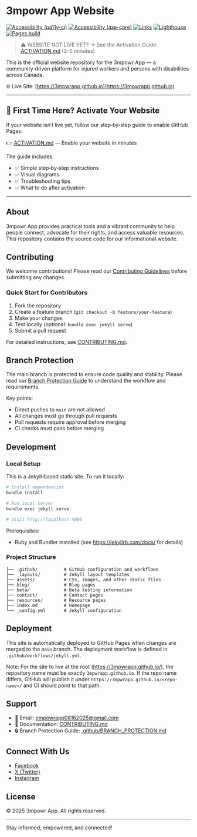 # 3mpowr App Website

[![Accessibility (pa11y-ci)](https://github.com/3mpwrApp/3mpwrapp.github.io/actions/workflows/a11y-pa11y.yml/badge.svg)](https://github.com/3mpwrApp/3mpwrapp.github.io/actions/workflows/a11y-pa11y.yml)
[![Accessibility (axe-core)](https://github.com/3mpwrApp/3mpwrapp.github.io/actions/workflows/accessibility-axe.yml/badge.svg)](https://github.com/3mpwrApp/3mpwrapp.github.io/actions/workflows/accessibility-axe.yml)
[![Links](https://github.com/3mpwrApp/3mpwrapp.github.io/actions/workflows/links.yml/badge.svg)](https://github.com/3mpwrApp/3mpwrapp.github.io/actions/workflows/links.yml)
[![Lighthouse](https://github.com/3mpwrApp/3mpwrapp.github.io/actions/workflows/lighthouse.yml/badge.svg)](https://github.com/3mpwrApp/3mpwrapp.github.io/actions/workflows/lighthouse.yml)
[![Pages build](https://github.com/3mpwrApp/3mpwrapp.github.io/actions/workflows/jekyll.yml/badge.svg)](https://github.com/3mpwrApp/3mpwrapp.github.io/actions/workflows/jekyll.yml)

> ⚠️ WEBSITE NOT LIVE YET? → See the Activation Guide: [ACTIVATION.md](ACTIVATION.md) (2–5 minutes)

This is the official website repository for the 3mpowr App — a community‑driven platform for injured workers and persons with disabilities across Canada.

🌐 Live Site: [https://3mpwrapp.github.io](https://3mpwrapp.github.io)

---

## 🚀 First Time Here? Activate Your Website

If your website isn’t live yet, follow our step‑by‑step guide to enable GitHub Pages:

👉 [ACTIVATION.md](ACTIVATION.md) — Enable your website in minutes

The guide includes:
- ✅ Simple step‑by‑step instructions
- ✅ Visual diagrams
- ✅ Troubleshooting tips
- ✅ What to do after activation

---

## About

3mpowr App provides practical tools and a vibrant community to help people connect, advocate for their rights, and access valuable resources. This repository contains the source code for our informational website.

## Contributing

We welcome contributions! Please read our [Contributing Guidelines](CONTRIBUTING.md) before submitting any changes.

### Quick Start for Contributors

1. Fork the repository
2. Create a feature branch (`git checkout -b feature/your-feature`)
3. Make your changes
4. Test locally (optional: `bundle exec jekyll serve`)
5. Submit a pull request

For detailed instructions, see [CONTRIBUTING.md](CONTRIBUTING.md).

## Branch Protection

The main branch is protected to ensure code quality and stability. Please read our [Branch Protection Guide](.github/BRANCH_PROTECTION.md) to understand the workflow and requirements.

Key points:
- Direct pushes to `main` are not allowed
- All changes must go through pull requests
- Pull requests require approval before merging
- CI checks must pass before merging

## Development

### Local Setup

This is a Jekyll‑based static site. To run it locally:

```bash
# Install dependencies
bundle install

# Run local server
bundle exec jekyll serve

# Visit http://localhost:4000
```

Prerequisites:
- Ruby and Bundler installed (see https://jekyllrb.com/docs/ for details)

### Project Structure

```
├── .github/          # GitHub configuration and workflows
├── _layouts/         # Jekyll layout templates
├── assets/           # CSS, images, and other static files
├── blog/             # Blog pages
├── beta/             # Beta testing information
├── contact/          # Contact pages
├── resources/        # Resource pages
├── index.md          # Homepage
└── _config.yml       # Jekyll configuration
```

## Deployment

This site is automatically deployed to GitHub Pages when changes are merged to the `main` branch. The deployment workflow is defined in `.github/workflows/jekyll.yml`.

Note: For the site to live at the root (https://3mpwrapp.github.io/), the repository name must be exactly `3mpwrapp.github.io`. If the repo name differs, GitHub will publish it under `https://3mpwrapp.github.io/<repo-name>/` and CI should point to that path.

## Support

- 📧 Email: [empowrapp08162025@gmail.com](mailto:empowrapp08162025@gmail.com)
- 📘 Documentation: [CONTRIBUTING.md](CONTRIBUTING.md)
- 🔒 Branch Protection Guide: [.github/BRANCH_PROTECTION.md](.github/BRANCH_PROTECTION.md)

## Connect With Us

- [Facebook](https://www.facebook.com/3mpowrapp)
- [X (Twitter)](https://x.com/3mpowrApp0816)
- [Instagram](https://www.instagram.com/3mpowrapp/)

## License

© 2025 3mpowr App. All rights reserved.

---

Stay informed, empowered, and connected!
